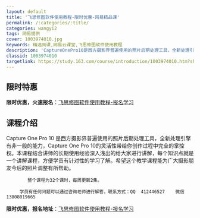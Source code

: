 ```yaml
---
layout: default
title: '飞思修图软件使用教程-限时优惠-网易精品课'
permalink: /:categories/:title/
categories: wangyi2
tags: 网易提供
cover: 1003974010.jpg
keywords: 精选网课,网易云课堂,飞思修图软件使用教程
description: 'CaptureOnePro10是西方摄影界普遍使用的照片后期处理工具，全新处理引擎有非一般的能力，CaptureOneP'
classid: 1003974010
targetlink: https://study.163.com/course/introduction/1003974010.htm?share=1&shareId=1025206652&utm_campaign=share&utm_medium=iphoneShare&utm_source=&utm_u=1025206652
---
```


## 限时特惠

**限时优惠，火速报名**：[飞思修图软件使用教程-报名学习](https://study.163.com/course/introduction/1003974010.htm?share=1&shareId=1025206652&utm_campaign=share&utm_medium=iphoneShare&utm_source=&utm_u=1025206652)

## 课程介绍

Capture One Pro 10  是西方摄影界普遍使用的照片后期处理工具，全新处理引擎有非一般的能力，Capture One Pro 10的灵活性带给你创作过程中完全的掌控权。本课程结合讲师的长期使用经验深入浅出的给大家进行讲解，每个知识点就是一个讲解课程，方便学员有针对性的学习了解。希望这个教学课程能为广大摄影朋友今后的照片调整有所帮助。

           

            整个课程为32个课时，每周更新2集。

         学员有任何问题可以通过咨询老师进行解答，联系方式：QQ  412446527    微信  13808019665

**限时优惠，报名地址**：[飞思修图软件使用教程-报名学习](https://study.163.com/course/introduction/1003974010.htm?share=1&shareId=1025206652&utm_campaign=share&utm_medium=iphoneShare&utm_source=&utm_u=1025206652)

